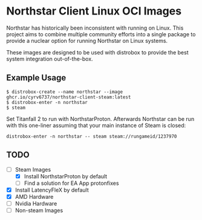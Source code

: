 # Northstar Client Linux OCI Images

Northstar has historically been inconsistent with running on Linux. This project aims to combine multiple community efforts into a single package to provide a nuclear option for running Northstar on Linux systems.

These images are designed to be used with distrobox to provide the best system integration out-of-the-box.

## Example Usage

```
$ distrobox-create --name northstar --image ghcr.io/cyrv6737/northstar-client-steam:latest
$ distrobox-enter -n northstar
$ steam
```
Set Titanfall 2 to run with NorthstarProton. Afterwards Northstar can be run with this one-liner assuming that your main instance of Steam is closed:
```
distrobox-enter -n northstar -- steam steam://rungameid/1237970
```

## TODO

- [ ] Steam Images
    - [X] Install NorthstarProton by default
    - [ ] Find a solution for EA App protonfixes
- [X] Install LatencyFleX by default
- [X] AMD Hardware
- [ ] Nvidia Hardware
- [ ] Non-steam Images